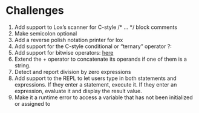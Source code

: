 # Challenges
1. Add support to Lox’s scanner for C-style /* ... */ block comments
2. Make semicolon optional
3. Add a reverse polish notation printer for lox
4. Add support for the C-style conditional or “ternary” operator ?:
5. Add support for bitwise operators: 
   [here](https://craftinginterpreters.com/parsing-expressions.html)
6. Extend the + operator to concatenate its operands if one of them
   is a string.
7. Detect and report division by zero expressions
8. Add support to the REPL to let users type in both statements and expressions.
   If they enter a statement, execute it. If they enter an expression, evaluate it and display the result value.
9. Make it a runtime error to access a variable that has not been initialized or assigned to
